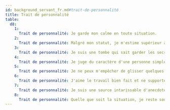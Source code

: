 ```yaml
---
id: background_servant_fr.md#trait-de-personnalité
title: Trait de personnalité
table:
  d8:
    1:
      Trait de personnalité: Je garde mon calme en toute situation.
    2:
      Trait de personnalité: Malgré mon statut, je m'estime supérieur à la plupart de mes contemporains.
    3:
      Trait de personnalité: Je suis une tombe qui sait garder les secrets comme personne.
    4:
      Trait de personnalité: Je juge du caractère d'une personne simplement en regardant sa manière d'interagir avec des individus d'un statut social inférieur.
    5:
      Trait de personnalité: Je ne peux m'empêcher de glisser quelques piques ironiques dans chacun de mes propos.
    6:
      Trait de personnalité: J'aime le travail bien fait et ne supporte pas les tire-au-flanc.
    7:
      Trait de personnalité: Je suis une source intarissable d'anecdotes amusantes, que je prends un malin plaisir à distiller au moment opportun.
    8:
      Trait de personnalité: Quelle que soit la situation, je reste souriant et enjoué.
---
```


